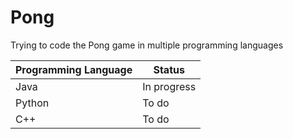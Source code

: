 # Pong
Trying to code the Pong game in multiple programming languages

| Programming Language |   Status  |
|         ----         |     ---     |
|         Java         | In progress |
|        Python        |    To do    |
|          C++         |    To do    |
